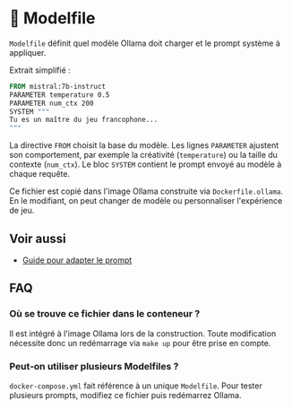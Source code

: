 # 📑 Modelfile

`Modelfile` définit quel modèle Ollama doit charger et le prompt système à appliquer.

Extrait simplifié :
```Dockerfile
FROM mistral:7b-instruct
PARAMETER temperature 0.5
PARAMETER num_ctx 200
SYSTEM """
Tu es un maître du jeu francophone...
"""
```

La directive `FROM` choisit la base du modèle. Les lignes `PARAMETER` ajustent son comportement, par exemple la créativité (`temperature`) ou la taille du contexte (`num_ctx`). Le bloc `SYSTEM` contient le prompt envoyé au modèle à chaque requête.

Ce fichier est copié dans l'image Ollama construite via `Dockerfile.ollama`. En le modifiant, on peut changer de modèle ou personnaliser l'expérience de jeu.

## Voir aussi

- [Guide pour adapter le prompt](../guides/adapter-prompt.md)

## FAQ

### Où se trouve ce fichier dans le conteneur ?

Il est intégré à l'image Ollama lors de la construction. Toute modification nécessite donc un redémarrage via `make up` pour être prise en compte.

### Peut‑on utiliser plusieurs Modelfiles ?

`docker-compose.yml` fait référence à un unique `Modelfile`. Pour tester plusieurs prompts, modifiez ce fichier puis redémarrez Ollama.
